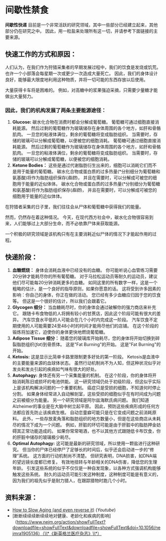 # 间歇性禁食

**间歇性快递** 目前是一个非常活跃的研究领域，其中一些部分已经建立起来，其他部分仍在研究之中。 因此，用一粒盐来处理所有这一切，并请参考下面链接的主要来源。

## 快速工作的方式和原因：

人们认为，在我们作为狩猎采集者的早期发展过程中，我们的饮食是发烧或饥荒。 也许一个小部落会每星期一次或更少一次造成大量死亡。 因此，我们的身体设计良好，能够最大限度地利用这种物质，并将一切可能的东西存放以后使用。

大量获得卡车将是困难的。 例如，对高糖中的浆果强迫采摘，只需要少量糖才能做出大量努力。

### 因此，我们的机构发展了两条主要能源途径：

1. **Glucose:** 碳水化合物在消费时都会分解成葡萄糖。 葡萄糖可通过细胞直接消耗能源。 然后过剩的葡萄糖作为玻璃储存在身体周围的各个地方，如肝和骨骼肌肉。 一旦您的粘液体满位，剩余的葡萄糖将变成脂肪组织。 当需要时，存储的玻璃可以分解成葡萄糖，以便被您的细胞消耗。 葡萄糖可通过细胞直接消耗能源。 然后过剩的葡萄糖作为玻璃储存在身体周围的各个地方，如肝和骨骼肌肉。 一旦您的粘液体满位，剩余的葡萄糖将变成脂肪组织。 当需要时，存储的玻璃可以分解成葡萄糖，以便被您的细胞消耗。
2. **Ketone Bodies：** 这些是通过代谢脂肪衍生出来的，细胞可以消耗它们而不是用于能量的葡萄糖。 碳水化合物或蛋白质的过多热量(\*分别细分为葡萄糖和氨基酸)将作为脂肪组织保存(_脂肪_)， 并且在需要时，可以分解成可被您的细胞用于能量的近似体体。 碳水化合物或蛋白质的过多热量(\*分别细分为葡萄糖和氨基酸)将作为脂肪组织保存(_脂肪_)， 并且在需要时，可以分解成可被您的细胞用于能量的近似体体。

在狩猎者采集的日子里，我们往往会从尸体和葡萄糖中获得我们的能量。

然而，仍然存在着这种情况。 今天，在现代西方社会中，碳水化合物很容易到来，人们能够过上大部分生命，而不必依靠尸体来获取能源。

一个积极的研究领域是该机构只有在主要消耗近似尸体的情况下才能起作用的过程。

## 快递阶段：

1. **血糖燃烧：** 身体会消耗血液中已经没有的血糖。 你可能听说心血管练习需要20分钟才能耗尽你的所有葡萄糖。 对于马拉松运动员等耐久的运动员，建议他们尽可能每20分钟消耗更多的血糖。 如同这里的所有数字一样，这是一个粗略的估计，是一个良好的指导原则，如果你愿意的话。 这将受到许多因素的影响：你自己的身体，你正在做的活动。 您已经有多少血糖应归因于您的饮食等。 但这是一个很好的估计，所以我们会跟着它。
2. **Glycogen 细分：** 当血糖耗尽时，你的身体会通过破解你的强力商店来补充它。 跟随卡布食物低的人将拥有较小的甘蔗店，因此这个阶段可能有很大的差异。 汽车饮食水平低的人可能会在几个小时内完成这一阶段。 汽车饮食不定期使用的人可能需要24至48小时的时间才能用尽他们的店铺。 在这个阶段的锻炼将加速它，迫使你的身体更快地燃烧葡萄糖。
3. **Adipose Tissue 细分：** 随着您的玻璃库开始耗尽，您的身体将开始切换到碎裂脂肪组织(_fat_)到骨质体。 这是"Fat Burning"的开始。 这是"Fat Burning"的开始。
4. **Ketosis:** 这是显示比简单卡路里限制更多好处的第一阶段。 Ketosis是血液中的主要能量来源的血球体状态。 虽然行动机制尚不为人知，但这种状况似乎对发炎和发炎引起的疾病如气味有很大的好处。
5. **Autophagy:** 身体还有另一个采集能量的机制。 在这个阶段，你的身体将开始消耗陈旧或损坏的电池供能。 这一研究领域仍处于初级阶段，但这似乎实际上是该机构解决问题的一个重要机制。 癌症只是受损的细胞，不知道何时停止分割。 如果身体经常进入自动解剖室，这些受损的细胞似乎在有时间成为问题之前被细分为能量。 另一个研究领域是阿尔兹海默氏病问题。 我们知道Alzheimer的事业是在大脑中树立起平原。 因此，预防这些疾病形成的任何方法都应首先防止该疾病生根。 自动恋童癖可能只是在它变成问题之前消耗原料。 此外，一些存放麦角落和脂肪组织的地方数量小，但是在这些商店从未耗尽的情况下成为一个问题。 例如，肝脏的环切可能是由于肝脏中的脂肪押金妨碍其正常功能造成的。 如果你常常喝酒，也不以其他方式跟随低卡布饮食，你的肝脏中储存的玻璃极少耗尽。
6. **Optimal Autophagy:** 这可能是最新的研究领域，所以使用一颗盐进行这种研究。 但当你的尸体已经停尸了足够长的时间后，似乎还会启动进一步的“修理”系统。 这方面的行动机制尚不清楚。 但研究表明，DNA损害，如DNA端的望远镜长度都已修复。 有效地扭转与年龄相关的DNA伤害，降低您的生理年龄。 引发这些系统的似乎不仅仅是一种自发现象，以各种方式强调机构能够触发这些系统。 耐久的运动员可能引发这种制度，这种制度可能是有意义的，因为我们的祖先似乎是耐力猎人，在跟踪猎物时跑几个小时。

## 资料来源：

- [How to Slow Aging (and even reverse it)](https://www.youtube.com/watch?v=QRt7LjqJ45k) (_Youtube_)
- [断断续续续断续续地对健康、老龄化和疾病的影响]（https://www.nejm.org/action/showFullText?downloadfile=showFullText&downloadfile=showFullText&doi=10.1056/nejmra1905136）（\\*《新英格兰医疗杂志》\\*）